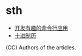# sth

- [开发有趣的命令行应用](./articles/2020/rich-cli)
- [十进制历](./articles/2021/decade-calendar)

(CC) Authors of the articles.
